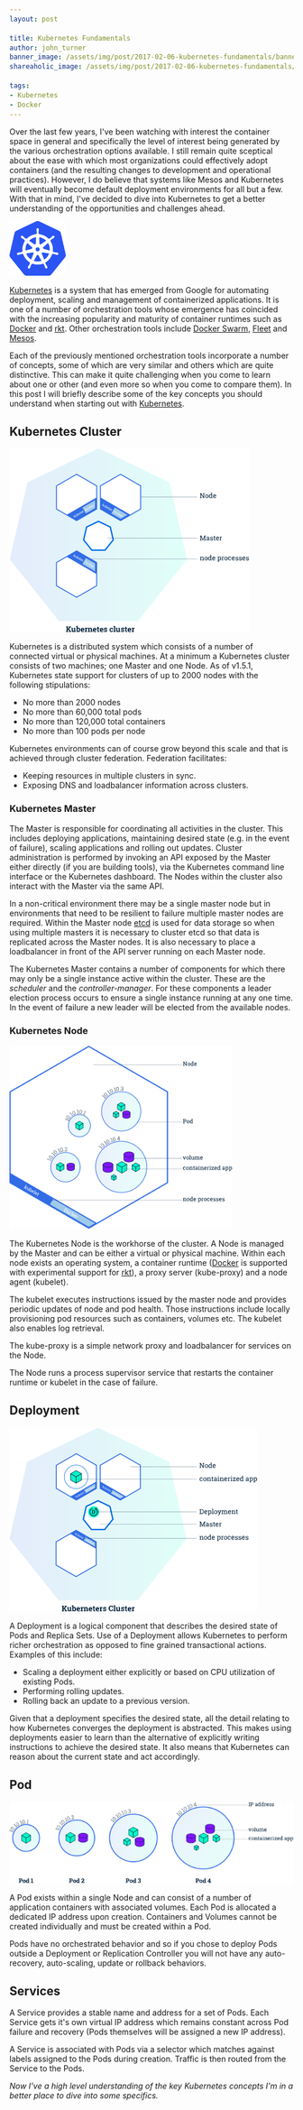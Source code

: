 ```yaml
---
layout: post

title: Kubernetes Fundamentals
author: john_turner
banner_image: /assets/img/post/2017-02-06-kubernetes-fundamentals/banner.png
shareaholic_image: /assets/img/post/2017-02-06-kubernetes-fundamentals/shareaholic-image.png

tags:
- Kubernetes
- Docker
---
```


Over the last few years, I've been watching with interest the container space in general and specifically the level of interest being generated by the various orchestration options available.  I still remain quite sceptical about the ease with which most organizations could effectively adopt containers (and the resulting changes to development and operational practices).  However, I do believe that systems like Mesos and Kubernetes will eventually become default deployment environments for all but a few.  With that in mind, I've decided to dive into Kubernetes to get a better understanding of the opportunities and challenges ahead.

<img src="/assets/img/post/2017-02-06-kubernetes-fundamentals/kubernetes-logo.png" class="img-fluid mx-5 pull-left">

[Kubernetes](https://kubernetes.io) is a system that has emerged from Google for automating deployment, scaling and management of containerized applications.  It is one of a number of orchestration tools whose emergence has coincided with the increasing popularity and maturity of container runtimes such as [Docker](https://www.docker.com/products/docker) and [rkt](https://coreos.com/rkt/).  Other orchestration tools include [Docker Swarm](https://www.docker.com/products/docker-swarm), [Fleet](https://coreos.com/fleet/) and [Mesos](http://mesos.apache.org/).

Each of the previously mentioned orchestration tools incorporate a number of concepts, some of which are very similar and others which are quite distinctive.  This can make it quite challenging when you come to learn about one or other (and even more so when you come to compare them).  In this post I will briefly describe some of the key concepts you should understand when starting out with [Kubernetes](https://kubernetes.io).

<!-- more -->

## Kubernetes Cluster

<img src="/assets/img/post/2017-02-06-kubernetes-fundamentals/kubernetes-cluster.png" class="img-fluid mx-5 pull-right">

Kubernetes is a distributed system which consists of a number of connected virtual or physical machines.  At a minimum a Kubernetes cluster consists of two machines; one Master and one Node.  As of v1.5.1, Kubernetes state support for clusters of up to 2000 nodes with the following stipulations:

- No more than 2000 nodes
- No more than 60,000 total pods
- No more than 120,000 total containers
- No more than 100 pods per node

Kubernetes environments can of course grow beyond this scale and that is achieved through cluster federation.  Federation facilitates:

- Keeping resources in multiple clusters in sync.
- Exposing DNS and loadbalancer information across clusters.

### Kubernetes Master

The Master is responsible for coordinating all activities in the cluster.  This includes deploying applications, maintaining desired state (e.g. in the event of failure), scaling applications and rolling out updates.  Cluster administration is performed by invoking an API exposed by the Master either directly (if you are building tools), via the Kubernetes command line interface or the Kubernetes dashboard.  The Nodes within the cluster also interact with the Master via the same API.

In a non-critical environment there may be a single master node but in environments that need to be resilient to failure multiple master nodes are required.  Within the Master node [etcd](https://coreos.com/etcd/) is used for data storage so when using multiple masters it is necessary to cluster etcd so that data is replicated across the Master nodes.  It is also necessary to place a loadbalancer in front of the API server running on each Master node.

The Kubernetes Master contains a number of components for which there may only be a single instance active within the cluster.  These are the *scheduler* and the *controller-manager*.  For these components a leader election process occurs to ensure a single instance running at any one time.  In the event of failure a new leader will be elected from the available nodes.

### Kubernetes Node

<img src="/assets/img/post/2017-02-06-kubernetes-fundamentals/kubernetes-node.png" class="img-fluid mx-5 pull-right">

The Kubernetes Node is the workhorse of the cluster.  A Node is managed by the Master and can be either a virtual or physical machine.  Within each node exists an operating system, a container runtime ([Docker](https://www.docker.com/products/docker) is supported with experimental support for [rkt](https://coreos.com/rkt/)), a proxy server (kube-proxy) and a node agent (kubelet).

The kubelet executes instructions issued by the master node and provides periodic updates of node and pod health.  Those instructions include locally provisioning pod resources such as containers, volumes etc.  The kubelet also enables log retrieval.

The kube-proxy is a simple network proxy and loadbalancer for services on the Node.

The Node runs a process supervisor service that restarts the container runtime or kubelet in the case of failure.

## Deployment

<img src="/assets/img/post/2017-02-06-kubernetes-fundamentals/kubernetes-deployment.png" class="img-fluid mx-5 pull-right">

A Deployment is a logical component that describes the desired state of Pods and Replica Sets.  Use of a Deployment allows Kubernetes to perform richer orchestration as opposed to fine grained transactional actions.  Examples of this include:

- Scaling a deployment either explicitly or based on CPU utilization of existing Pods.
- Performing rolling updates.
- Rolling back an update to a previous version.

Given that a deployment specifies the desired state, all the detail relating to how Kubernetes converges the deployment is abstracted.  This makes using deployments easier to learn than the alternative of explicitly writing instructions to achieve the desired state.  It also means that Kubernetes can reason about the current state and act accordingly.

## Pod

<img src="/assets/img/post/2017-02-06-kubernetes-fundamentals/kubernetes-pod.png" class="img-fluid mx-3 pull-right">

A Pod exists within a single Node and can consist of a number of application containers with associated volumes.  Each Pod is allocated a dedicated IP address upon creation.  Containers and Volumes cannot be created individually and must be created within a Pod.

Pods have no orchestrated behavior and so if you chose to deploy Pods outside a Deployment or Replication Controller you will not have any auto-recovery, auto-scaling, update or rollback behaviors.

## Services

A Service provides a stable name and address for a set of Pods.  Each Service gets it's own virtual IP address which remains constant across Pod failure and recovery (Pods themselves will be assigned a new IP address).

A Service is associated with Pods via a selector which matches against labels assigned to the Pods during creation.  Traffic is then routed from the Service to the Pods.

*Now I've a high level understanding of the key Kubernetes concepts I'm in a better place to dive into some specifics.*
